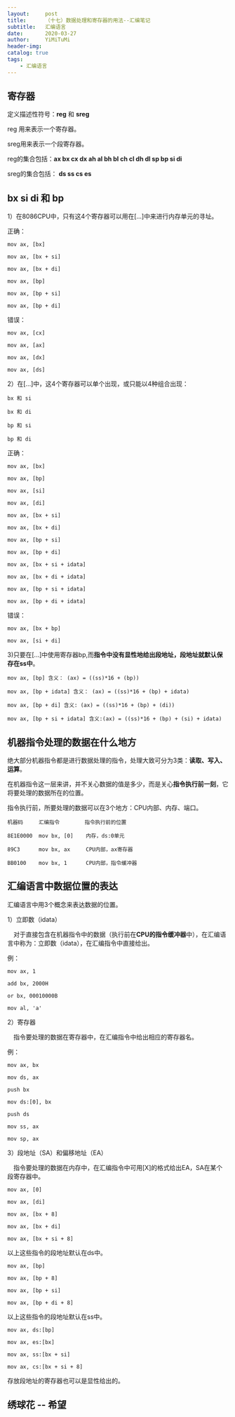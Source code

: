 ```yaml
---
layout:     post
title:      （十七）数据处理和寄存器的用法--汇编笔记
subtitle:   汇编语言
date:       2020-03-27
author:     YiMiTuMi
header-img: 
catalog: true
tags:
    - 汇编语言
---
```


## 寄存器

定义描述性符号：**reg** 和 **sreg**

reg 用来表示一个寄存器。

sreg用来表示一个段寄存器。

reg的集合包括：**ax bx cx dx ah al bh bl ch cl dh dl sp bp si di**

sreg的集合包括： **ds ss cs es**

## bx si di 和 bp

1）在8086CPU中，只有这4个寄存器可以用在[...]中来进行内存单元的寻址。

正确：

	mov ax, [bx]
	
	mov ax, [bx + si]
	
	mov ax, [bx + di]
	
	mov ax, [bp]
	
	mov ax, [bp + si]
	
	mov ax, [bp + di]

错误：

	mov ax, [cx]
	
	mov ax, [ax]
	
	mov ax, [dx]
	
	mov ax, [ds]

2）在[...]中，这4个寄存器可以单个出现，或只能以4种组合出现：

	bx 和 si
	
	bx 和 di
	
	bp 和 si
	
	bp 和 di

正确：

	mov ax, [bx]
	
	mov ax, [bp]
	
	mov ax, [si]
	
	mov ax, [di]
	
	mov ax, [bx + si]
	
	mov ax, [bx + di]
	
	mov ax, [bp + si]
	
	mov ax, [bp + di]
	
	mov ax, [bx + si + idata]
	
	mov ax, [bx + di + idata]
	
	mov ax, [bp + si + idata]
	
	mov ax, [bp + di + idata]

错误：

	mov ax, [bx + bp]
	
	mov ax, [si + di]

3)只要在[...]中使用寄存器bp,而**指令中没有显性地给出段地址，段地址就默认保存在ss中**。

	mov ax, [bp] 含义： (ax) = ((ss)*16 + (bp))
	
	mov ax, [bp + idata] 含义： (ax) = ((ss)*16 + (bp) + idata)
	
	mov ax, [bp + di] 含义: (ax) = ((ss)*16 + (bp) + (di))
	
	mov ax, [bp + si + idata] 含义:(ax) = ((ss)*16 + (bp) + (si) + idata)


## 机器指令处理的数据在什么地方

绝大部分机器指令都是进行数据处理的指令，处理大致可分为3类：**读取、写入、运算**。

在机器指令这一层来讲，并不关心数据的值是多少，而是关心**指令执行前一刻**，它将要处理的数据所在的位置。

指令执行前，所要处理的数据可以在3个地方：CPU内部、内存、端口。
	
	机器码     汇编指令        指令执行前的位置
	
	8E1E0000  mov bx, [0]    内存，ds:0单元
	
	89C3      mov bx, ax     CPU内部，ax寄存器
	
	BB0100    mov bx, 1      CPU内部，指令缓冲器

## 汇编语言中数据位置的表达

汇编语言中用3个概念来表达数据的位置。

1）立即数（idata）

&emsp;对于直接包含在机器指令中的数据（执行前在**CPU的指令缓冲器**中），在汇编语言中称为：立即数（idata），在汇编指令中直接给出。

例：

	mov ax, 1
	
	add bx, 2000H
	
	or bx, 00010000B
	
	mov al, 'a'

2）寄存器

&emsp;指令要处理的数据在寄存器中，在汇编指令中给出相应的寄存器名。

例：

	mov ax, bx
	
	mov ds, ax
	
	push bx
	
	mov ds:[0], bx
	
	push ds
	
	mov ss, ax
	
	mov sp, ax

3）段地址（SA）和偏移地址（EA）

&emsp;指令要处理的数据在内存中，在汇编指令中可用[X]的格式给出EA，SA在某个段寄存器中。

	mov ax, [0]
	
	mov ax, [di]
	
	mov ax, [bx + 8]
	
	mov ax, [bx + di]
	
	mov ax, [bx + si + 8]

以上这些指令的段地址默认在ds中。

	mov ax, [bp]
	
	mov ax, [bp + 8]
	
	mov ax, [bp + si]
	
	mov ax, [bp + di + 8]

以上这些指令的段地址默认在ss中。

	mov ax, ds:[bp]
	
	mov ax, es:[bx]
	
	mov ax, ss:[bx + si]
	
	mov ax, cs:[bx + si + 8]

存放段地址的寄存器也可以是显性给出的。


## 绣球花 -- 希望
